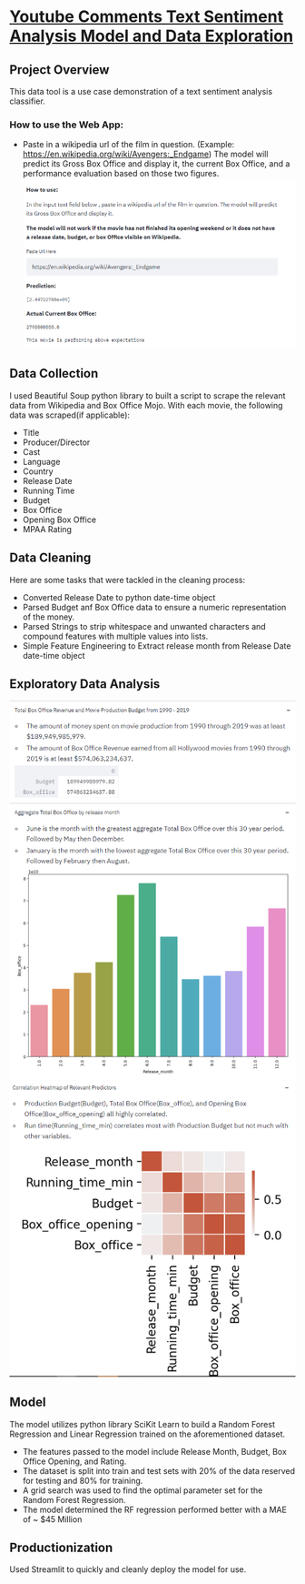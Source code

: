 # [Youtube Comments Text Sentiment Analysis Model and Data Exploration](https://box-office-predictive-model.herokuapp.com/)
## Project Overview
This data tool is a use case demonstration of a text sentiment analysis classifier.

### How to use the Web App:
* Paste in a wikipedia url of the film in question. (Example: https://en.wikipedia.org/wiki/Avengers:_Endgame) The model will predict its Gross Box Office and display it, the current Box Office, and a performance evaluation based on those two figures.
![alt text](https://github.com/danteairdharris/BoxOfficeDS/blob/master/howto.png)

## Data Collection
I used Beautiful Soup python library to built a script to scrape the relevant data from Wikipedia and Box Office Mojo. With each movie, the following data was scraped(if applicable):
* Title
* Producer/Director
* Cast
* Language
* Country 
* Release Date
* Running Time
* Budget
* Box Office
* Opening Box Office
* MPAA Rating 

## Data Cleaning
Here are some tasks that were tackled in the cleaning process:
* Converted Release Date to python date-time object 
* Parsed Budget anf Box Office data to ensure a numeric representation of the money.
* Parsed Strings to strip whitespace and unwanted characters and compound features with multiple values into lists.
* Simple Feature Engineering to Extract release month from Release Date date-time object

## Exploratory Data Analysis
![alt text](https://github.com/danteairdharris/BoxOfficeDS/blob/master/totalbudget.png)
![alt text](https://github.com/danteairdharris/BoxOfficeDS/blob/master/releasemonth.png)
![alt text](https://github.com/danteairdharris/BoxOfficeDS/blob/master/heatmap.png)

## Model
The model utilizes python library SciKit Learn to build a Random Forest Regression and Linear Regression trained on the aforementioned dataset.
* The features passed to the model include Release Month, Budget, Box Office Opening, and Rating. 
* The dataset is split into train and test sets with 20% of the data reserved for testing and 80% for training. 
* A grid search was used to find the optimal parameter set for the Random Forest Regression.
* The model determined the RF regression performed better with a MAE of ~ $45 Million

## Productionization
Used Streamlit to quickly and cleanly deploy the model for use.


